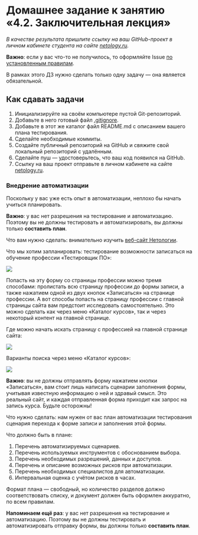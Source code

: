 # Домашнее задание к занятию «4.2. Заключительная лекция»

_В качестве результата пришлите ссылку на ваш GitHub-проект в личном кабинете студента на сайте [netology.ru](https://netology.ru)._

**Важно**: если у вас что-то не получилось, то оформляйте Issue [по установленным правилам](../report-requirements.md).

В рамках этого ДЗ нужно сделать только одну задачу — она является обязательной.

## Как сдавать задачи

1. Инициализируйте на своём компьютере пустой Git-репозиторий.
1. Добавьте в него готовый файл [.gitignore](../.gitignore).
1. Добавьте в этот же каталог файл README.md с описанием вашего плана тестирования.
1. Сделайте необходимые коммиты.
1. Создайте публичный репозиторий на GitHub и свяжите свой локальный репозиторий с удалённым.
1. Сделайте пуш — удостоверьтесь, что ваш код появился на GitHub.
1. Ссылку на ваш проект отправьте в личном кабинете на сайте [netology.ru](https://netology.ru).

### Внедрение автоматизации

Поскольку у вас уже есть опыт в автоматизации, неплохо бы начать учиться планировать.

**Важно**: у вас нет разрешения на тестирование и автоматизацию. Поэтому вы не должны тестировать и автоматизировать, вы должны только **составить план**.

Что вам нужно сделать: внимательно изучить [веб-сайт Нетологии](https://netology.ru).

Что мы хотим запланировать: тестирование возможности записаться на обучение профессии «Тестировщик ПО»:

![](pictures/form.jpg)

Попасть на эту форму со страницы профессии можно тремя способами: пролистать всю страницу профессии до формы записи, а также нажатием одной из двух кнопок «Записаться» на странице профессии.
А вот способы попасть на страницу профессии с главной страницы сайта вам предстоит исследовать самостоятельно. Это можно сделать как через меню «Каталог курсов», так и через некоторый контент на главной странице.

Где можно начать искать страницу с профессией на главной странице сайта:

![](pictures/menu_1.jpg)

Варианты поиска через меню «Каталог курсов»:

![](pictures/menu_2.jpg)

**Важно**: вы не должны отправлять форму нажатием кнопки «Записаться», вам стоит лишь написать сценарии заполнения формы, учитывая известную информацию о ней и здравый смысл. Это реальный сайт, и каждая отправленная форма приходит как запрос на запись курса. Будьте осторожны!

Что нужно сделать: нам нужен от вас план автоматизации тестирования сценария перехода к форме записи и заполнения этой формы.

Что должно быть в плане:
1. Перечень автоматизируемых сценариев.
1. Перечень используемых инструментов с обоснованием выбора.
1. Перечень необходимых разрешений, данных и доступов.
1. Перечень и описание возможных рисков при автоматизации.
1. Перечень необходимых специалистов для автоматизации.
1. Интервальная оценка с учётом рисков в часах.

Формат плана — свободный, но количество разделов должно соответствовать списку, и документ должен быть оформлен аккуратно, по всем правилам.

**Напоминаем ещё раз**: у вас нет разрешения на тестирование и автоматизацию. Поэтому вы не должны тестировать и автоматизировать отправку формы, вы должны только **составить план**.
